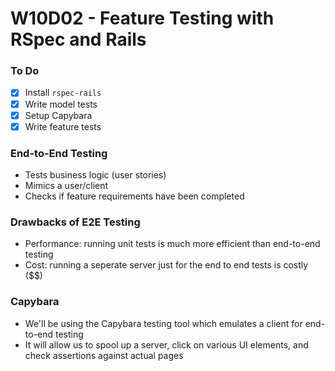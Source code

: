 # W10D02 - Feature Testing with RSpec and Rails

### To Do
- [x] Install `rspec-rails`
- [x] Write model tests
- [x] Setup Capybara
- [x] Write feature tests

### End-to-End Testing
* Tests business logic (user stories)
* Mimics a user/client
* Checks if feature requirements have been completed

### Drawbacks of E2E Testing
* Performance: running unit tests is much more efficient than end-to-end testing
* Cost: running a seperate server just for the end to end tests is costly ($$)

### Capybara
* We'll be using the Capybara testing tool which emulates a client for end-to-end testing
* It will allow us to spool up a server, click on various UI elements, and check assertions against actual pages
